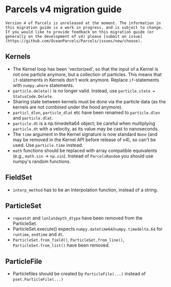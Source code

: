 # Parcels v4 migration guide

```{warning}
Version 4 of Parcels is unreleased at the moment. The information in this migration guide is a work in progress, and is subject to change. If you would like to provide feedback on this migration guide (or generally on the development of v4) please [submit an issue](https://github.com/OceanParcels/Parcels/issues/new/choose).
```

## Kernels

- The Kernel loop has been 'vectorized', so that the input of a Kernel is not one particle anymore, but a collection of particles. This means that `if`-statements in Kernels don't work anymore. Replace `if`-statements with `numpy.where` statements.
- `particle.delete()` is no longer valid. Instead, use `particle.state = StatusCode.Delete`.
- Sharing state between kernels must be done via the particle data (as the kernels are not combined under the hood anymore).
- `particl_dlon`, `particle_dlat` etc have been renamed to `particle.dlon` and `particle.dlat`.
- `particle.dt` is a np.timedelta64 object; be careful when multiplying `particle.dt` with a velocity, as its value may be cast to nanoseconds.
- The `time` argument in the Kernel signature is now standard `None` (and may be removed in the Kernel API before release of v4), so can't be used. Use `particle.time` instead.
- `math` functions should be replaced with array compatible equivalents (e.g., `math.sin` -> `np.sin`). Instead of `ParcelsRandom` you should use numpy's random functions.

## FieldSet

- `interp_method` has to be an Interpolation function, instead of a string.

## ParticleSet

- `repeatdt` and `lonlatdepth_dtype` have been removed from the ParticleSet.
- ParticleSet.execute() expects `numpy.datetime64`/`numpy.timedelta.64` for `runtime`, `endtime` and `dt`.
- `ParticleSet.from_field()`, `ParticleSet.from_line()`, `ParticleSet.from_list()` have been removed.

## ParticleFile

- Particlefiles should be created by `ParticleFile(...)` instead of `pset.ParticleFile(...)`
